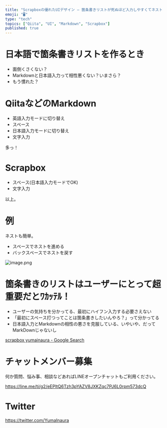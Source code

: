 ```yaml
---
title: "Scrapboxの優れたUIデザイン – 箇条書きリストが死ぬほど入力しやすくてネストも簡単、markdownよりずっと優れている。"
emoji: "🖥"
type: "tech"
topics: ["Qiita", "UI", "Markdown", "Scrapbox"]
published: true
---
```


# 日本語で箇条書きリストを作るとき

- 面倒くさくない？
- Markdownと日本語入力って相性悪くない？いまさら？
- もう慣れた？


# QiitaなどのMarkdown

- 英語入力モードに切り替え
- スペース
- 日本語入力モードに切り替え
- 文字入力

多っ！

# Scrapbox

- スペース(日本語入力モードでOK)
- 文字入力

以上。

# 例

ネストも簡単。

- スペースでネストを進める
- バックスペースでネストを戻す

![image.png](https://qiita-image-store.s3.amazonaws.com/0/89618/95f6274f-eb0b-822d-50dd-4f9dbd3625a1.png)

# 箇条書きのリストはユーザーにとって超重要だとﾜｶｯﾃﾙ！

- ユーザーの気持ちを分かってる、最初にハイフン入力する必要さえない
- 「最初にスペース打つってことは箇条書きしたいんやろ？」って分かってる
- 日本語入力とMarkdownの相性の悪さを克服している、いやいや、だってMarkDownじゃないし


[scrapbox yumainaura - Google Search](https://www.google.co.jp/search?q=scrapbox+yumainaura&oq=scrapbox+yumainaura&aqs=chrome..69i57j69i60l3j69i64.4710j0j7&sourceid=chrome&ie=UTF-8)








<!-- Update From Qiita API -->

# チャットメンバー募集


何か質問、悩み事、相談などあればLINEオープンチャットもご利用ください。

https://line.me/ti/g2/eEPltQ6Tzh3pYAZV8JXKZqc7PJ6L0rpm573dcQ





# Twitter


https://twitter.com/YumaInaura


<!-- Update From Qiita API -->



